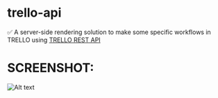 # trello-api
:white_check_mark: A server-side rendering solution to make some specific workflows in TRELLO using
[TRELLO REST API](https://developer.atlassian.com/cloud/trello/rest/)

# SCREENSHOT:

![Alt text](https://i.imgur.com/q9D4R6c.png)
